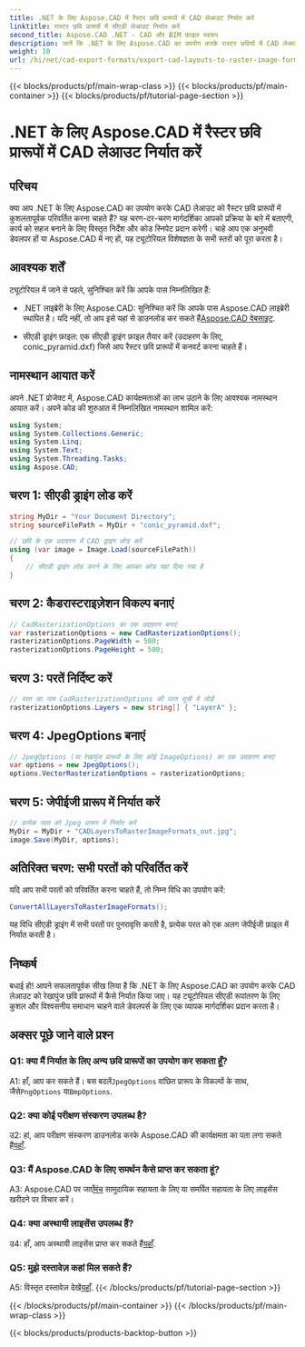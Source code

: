 ```yaml
---
title: .NET के लिए Aspose.CAD में रैस्टर छवि प्रारूपों में CAD लेआउट निर्यात करें
linktitle: रास्टर छवि प्रारूपों में सीएडी लेआउट निर्यात करें
second_title: Aspose.CAD .NET - CAD और BIM फ़ाइल स्वरूप
description: जानें कि .NET के लिए Aspose.CAD का उपयोग करके रास्टर छवियों में CAD लेआउट कैसे निर्यात करें। निर्बाध रूपांतरण के लिए हमारी चरण-दर-चरण मार्गदर्शिका का पालन करें।
weight: 10
url: /hi/net/cad-export-formats/export-cad-layouts-to-raster-image-formats/
---
```


{{< blocks/products/pf/main-wrap-class >}}
{{< blocks/products/pf/main-container >}}
{{< blocks/products/pf/tutorial-page-section >}}

# .NET के लिए Aspose.CAD में रैस्टर छवि प्रारूपों में CAD लेआउट निर्यात करें

## परिचय

क्या आप .NET के लिए Aspose.CAD का उपयोग करके CAD लेआउट को रैस्टर छवि प्रारूपों में कुशलतापूर्वक परिवर्तित करना चाहते हैं? यह चरण-दर-चरण मार्गदर्शिका आपको प्रक्रिया के बारे में बताएगी, कार्य को सहज बनाने के लिए विस्तृत निर्देश और कोड स्निपेट प्रदान करेगी। चाहे आप एक अनुभवी डेवलपर हों या Aspose.CAD में नए हों, यह ट्यूटोरियल विशेषज्ञता के सभी स्तरों को पूरा करता है।

## आवश्यक शर्तें

ट्यूटोरियल में जाने से पहले, सुनिश्चित करें कि आपके पास निम्नलिखित हैं:

- .NET लाइब्रेरी के लिए Aspose.CAD: सुनिश्चित करें कि आपके पास Aspose.CAD लाइब्रेरी स्थापित है। यदि नहीं, तो आप इसे यहां से डाउनलोड कर सकते हैं[Aspose.CAD वेबसाइट](https://releases.aspose.com/cad/net/).

- सीएडी ड्राइंग फ़ाइल: एक सीएडी ड्राइंग फ़ाइल तैयार करें (उदाहरण के लिए, conic_pyramid.dxf) जिसे आप रैस्टर छवि प्रारूपों में कनवर्ट करना चाहते हैं।

## नामस्थान आयात करें

अपने .NET प्रोजेक्ट में, Aspose.CAD कार्यक्षमताओं का लाभ उठाने के लिए आवश्यक नामस्थान आयात करें। अपने कोड की शुरुआत में निम्नलिखित नामस्थान शामिल करें:

```csharp
using System;
using System.Collections.Generic;
using System.Linq;
using System.Text;
using System.Threading.Tasks;
using Aspose.CAD;
```

## चरण 1: सीएडी ड्राइंग लोड करें

```csharp
string MyDir = "Your Document Directory";
string sourceFilePath = MyDir + "conic_pyramid.dxf";

// छवि के एक उदाहरण में CAD ड्राइंग लोड करें
using (var image = Image.Load(sourceFilePath))
{
    // सीएडी ड्राइंग लोड करने के लिए आपका कोड यहां दिया गया है
}
```

## चरण 2: कैडरास्टराइज़ेशन विकल्प बनाएं

```csharp
// CadRasterizationOptions का एक उदाहरण बनाएं
var rasterizationOptions = new CadRasterizationOptions();
rasterizationOptions.PageWidth = 500;
rasterizationOptions.PageHeight = 500;
```

## चरण 3: परतें निर्दिष्ट करें

```csharp
// परत का नाम CadRasterizationOptions की परत सूची में जोड़ें
rasterizationOptions.Layers = new string[] { "LayerA" };
```

## चरण 4: JpegOptions बनाएं

```csharp
// JpegOptions (या रेखापुंज प्रारूपों के लिए कोई ImageOptions) का एक उदाहरण बनाएं
var options = new JpegOptions();
options.VectorRasterizationOptions = rasterizationOptions;
```

## चरण 5: जेपीईजी प्रारूप में निर्यात करें

```csharp
// प्रत्येक परत को Jpeg प्रारूप में निर्यात करें
MyDir = MyDir + "CADLayersToRasterImageFormats_out.jpg";
image.Save(MyDir, options);
```

## अतिरिक्त चरण: सभी परतों को परिवर्तित करें

यदि आप सभी परतों को परिवर्तित करना चाहते हैं, तो निम्न विधि का उपयोग करें:

```csharp
ConvertAllLayersToRasterImageFormats();
```

यह विधि सीएडी ड्राइंग में सभी परतों पर पुनरावृत्ति करती है, प्रत्येक परत को एक अलग जेपीईजी फ़ाइल में निर्यात करती है।

## निष्कर्ष

बधाई हो! आपने सफलतापूर्वक सीख लिया है कि .NET के लिए Aspose.CAD का उपयोग करके CAD लेआउट को रेखापुंज छवि प्रारूपों में कैसे निर्यात किया जाए। यह ट्यूटोरियल सीएडी रूपांतरण के लिए कुशल और विश्वसनीय समाधान चाहने वाले डेवलपर्स के लिए एक व्यापक मार्गदर्शिका प्रदान करता है।

## अक्सर पूछे जाने वाले प्रश्न

### Q1: क्या मैं निर्यात के लिए अन्य छवि प्रारूपों का उपयोग कर सकता हूँ?

 A1: हाँ, आप कर सकते हैं। बस बदलें`JpegOptions` वांछित प्रारूप के विकल्पों के साथ, जैसे`PngOptions` या`BmpOptions`.

### Q2: क्या कोई परीक्षण संस्करण उपलब्ध है?

 उ2: हां, आप परीक्षण संस्करण डाउनलोड करके Aspose.CAD की कार्यक्षमता का पता लगा सकते हैं[यहाँ](https://releases.aspose.com/).

### Q3: मैं Aspose.CAD के लिए समर्थन कैसे प्राप्त कर सकता हूं?

 A3: Aspose.CAD पर जाएँ[मंच](https://forum.aspose.com/c/cad/19) सामुदायिक सहायता के लिए या समर्पित सहायता के लिए लाइसेंस खरीदने पर विचार करें।

### Q4: क्या अस्थायी लाइसेंस उपलब्ध हैं?

 उ4: हाँ, आप अस्थायी लाइसेंस प्राप्त कर सकते हैं[यहाँ](https://purchase.aspose.com/temporary-license/).

### Q5: मुझे दस्तावेज़ कहां मिल सकते हैं?

 A5: विस्तृत दस्तावेज़ देखें[यहाँ](https://reference.aspose.com/cad/net/).
{{< /blocks/products/pf/tutorial-page-section >}}

{{< /blocks/products/pf/main-container >}}
{{< /blocks/products/pf/main-wrap-class >}}

{{< blocks/products/products-backtop-button >}}
